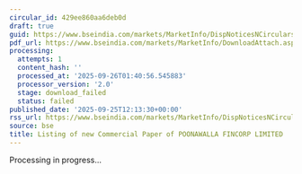 ```yaml
---
circular_id: 429ee860aa6deb0d
draft: true
guid: https://www.bseindia.com/markets/MarketInfo/DispNoticesNCirculars.aspx?Noticeid={99D981A2-EAED-40F5-AD65-821D7CE6F4DF}&noticeno=20250925-28&dt=09/25/2025&icount=28&totcount=65&flag=0
pdf_url: https://www.bseindia.com/markets/MarketInfo/DownloadAttach.aspx?id=20250925-28&attachedId=
processing:
  attempts: 1
  content_hash: ''
  processed_at: '2025-09-26T01:40:56.545883'
  processor_version: '2.0'
  stage: download_failed
  status: failed
published_date: '2025-09-25T12:13:30+00:00'
rss_url: https://www.bseindia.com/markets/MarketInfo/DispNoticesNCirculars.aspx?Noticeid={99D981A2-EAED-40F5-AD65-821D7CE6F4DF}&noticeno=20250925-28&dt=09/25/2025&icount=28&totcount=65&flag=0
source: bse
title: Listing of new Commercial Paper of POONAWALLA FINCORP LIMITED
---
```


Processing in progress...